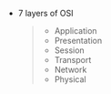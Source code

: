 - 7 layers of OSI
  > - Application
  > - Presentation
  > - Session
  > - Transport
  > - Network
  > - Physical

